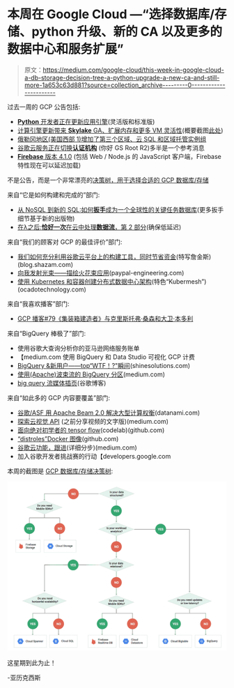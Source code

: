 # 本周在 Google Cloud —“选择数据库/存储、python 升级、新的 CA 以及更多的数据中心和服务扩展”

> 原文：<https://medium.com/google-cloud/this-week-in-google-cloud-a-db-storage-decision-tree-a-python-upgrade-a-new-ca-and-still-more-1a653c63d881?source=collection_archive---------0----------------------->

过去一周的 GCP 公告包括:

*   [**Python** 开发者正在更新应用引擎](http://goo.gl/Ftpm1x)(灵活版和标准版)
*   [计算引擎更新带来 **Skylake** GA、扩展内存和更多 VM 灵活性](http://goo.gl/yyflj6)(概要截图[此处](http://goo.gl/HIutf6))
*   [俄勒冈地区(美国西部 1)增加了第三个区域、云 SQL 和区域托管实例组](http://goo.gl/HwqODh)
*   [谷歌云服务正在切换**认证机构**](http://goo.gl/XYH8Az) (你好 GS Root R2)多半是一个参考消息
*   [**Firebase** 版本 4.1.0](http://goo.gl/6vsVVa) (包括 Web / Node.js 的 JavaScript 客户端，Firebase 特性现在可以延迟加载)

不是公告，而是一个非常漂亮的[决策树，用于选择合适的 GCP 数据库/存储](http://goo.gl/s05irU)

来自“它是如何构建和完成的”部门:

*   [从 NoSQL 到新的 SQL:如何**扳手**成为一个全球性的关键任务数据库](http://goo.gl/S08z7c)(更多扳手细节基于新的出版物)
*   [在λ之后:**恰好一次**在云中处理**数据流**，第 2 部分](http://goo.gl/YpZhkE)(确保低延迟)

来自“我们的顾客对 GCP 的最佳评价”部门:

*   [我们如何充分利用谷歌云平台上的构建工具，同时节省资金](http://goo.gl/ioWZSZ)(特写詹金斯)(blog.shazam.com)
*   [向我发射光束——描绘火花束应用](http://goo.gl/ihizki)(paypal-engineering.com)
*   [使用 Kubernetes 和容器创建分布式数据中心架构](http://goo.gl/pX1iOS)(特色“Kubermesh”)(ocadotechnology.com)

来自“我喜欢播客”部门:

*   [GCP 播客#79《集装箱建造者》与克里斯托弗·桑森和大卫·本多利](http://goo.gl/FIMWHX)

来自“BigQuery 棒极了”部门:

*   使用谷歌大查询分析你的亚马逊网络服务账单
*   【medium.com 使用 BigQuery 和 Data Studio 可视化 GCP 计费
*   [BigQuery &新用户——top“WTF！?"瞬间](http://goo.gl/KezW3h)(shinesolutions.com)
*   [使用(Apache)波束流的 BigQuery 分区](http://goo.gl/XHkm1J)(medium.com)
*   [big query 流媒体插页](http://goo.gl/02EkWj)(谷歌博客)

来自“如此多的 GCP 内容要覆盖”部门:

*   [谷歌/ASF 用 Apache Beam 2.0 解决大型计算权衡](http://goo.gl/QUXWkI)(datanami.com)
*   [探索云视觉 API](http://goo.gl/OA7tuw) (之前分享视频的文字版)(medium.com)
*   [面向绝对初学者的 tensor flow](http://goo.gl/BqHz27)(codelab)(github.com)
*   [“distroles”Docker 图像](http://goo.gl/NvHBtK)(github.com)
*   [谷歌云功能，跟进](http://goo.gl/W4024l)(详细分步)(medium.com)
*   加入谷歌开发者挑战赛的行动【developers.google.com 

本周的截图是 [GCP 数据库/存储决策树](http://goo.gl/s05irU):

![](img/7c094ab76a46101edb5323b2aab0383a.png)

这星期到此为止！

-亚历克西斯